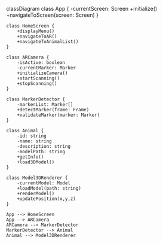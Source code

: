 classDiagram
class App {
-currentScreen: Screen
+initialize()
+navigateToScreen(screen: Screen)
}

    class HomeScreen {
        +displayMenu()
        +navigateToAR()
        +navigateToAnimalList()
    }

    class ARCamera {
        -isActive: boolean
        -currentMarker: Marker
        +initializeCamera()
        +startScanning()
        +stopScanning()
    }

    class MarkerDetector {
        -markerList: Marker[]
        +detectMarker(frame: Frame)
        +validateMarker(marker: Marker)
    }

    class Animal {
        -id: string
        -name: string
        -description: string
        -modelPath: string
        +getInfo()
        +load3DModel()
    }

    class Model3DRenderer {
        -currentModel: Model
        +loadModel(path: string)
        +renderModel()
        +updatePosition(x,y,z)
    }

    App --> HomeScreen
    App --> ARCamera
    ARCamera --> MarkerDetector
    MarkerDetector --> Animal
    Animal --> Model3DRenderer

